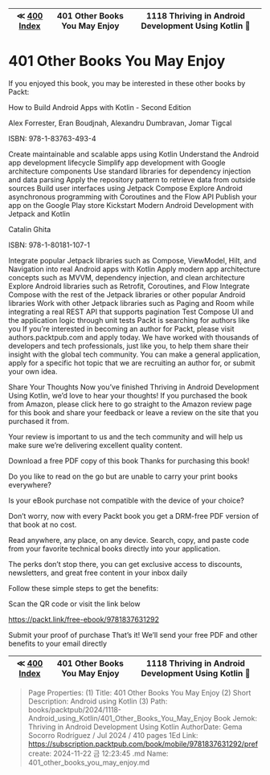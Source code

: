 
| ≪ [ 400 Index ](/books/packtpub/2024/1118-Android_using_Kotlin/400_Index) | 401 Other Books You May Enjoy | 1118 Thriving in Android Development Using Kotlin 🔔 |
|:----:|:----:|:----:|

# 401 Other Books You May Enjoy

If you enjoyed this book, you may be interested in these other books by Packt:

How to Build Android Apps with Kotlin - Second Edition

Alex Forrester, Eran Boudjnah, Alexandru Dumbravan, Jomar Tigcal

ISBN: 978-1-83763-493-4

Create maintainable and scalable apps using Kotlin
Understand the Android app development lifecycle
Simplify app development with Google architecture components
Use standard libraries for dependency injection and data parsing
Apply the repository pattern to retrieve data from outside sources
Build user interfaces using Jetpack Compose
Explore Android asynchronous programming with Coroutines and the Flow API
Publish your app on the Google Play store
Kickstart Modern Android Development with Jetpack and Kotlin

Catalin Ghita

ISBN: 978-1-80181-107-1

Integrate popular Jetpack libraries such as Compose, ViewModel, Hilt, and Navigation into real Android apps with Kotlin
Apply modern app architecture concepts such as MVVM, dependency injection, and clean architecture
Explore Android libraries such as Retrofit, Coroutines, and Flow
Integrate Compose with the rest of the Jetpack libraries or other popular Android libraries
Work with other Jetpack libraries such as Paging and Room while integrating a real REST API that supports pagination
Test Compose UI and the application logic through unit tests
Packt is searching for authors like you
If you’re interested in becoming an author for Packt, please visit authors.packtpub.com and apply today. We have worked with thousands of developers and tech professionals, just like you, to help them share their insight with the global tech community. You can make a general application, apply for a specific hot topic that we are recruiting an author for, or submit your own idea.

Share Your Thoughts
Now you’ve finished Thriving in Android Development Using Kotlin, we’d love to hear your thoughts! If you purchased the book from Amazon, please click here to go straight to the Amazon review page for this book and share your feedback or leave a review on the site that you purchased it from.

Your review is important to us and the tech community and will help us make sure we’re delivering excellent quality content.

Download a free PDF copy of this book
Thanks for purchasing this book!

Do you like to read on the go but are unable to carry your print books everywhere?

Is your eBook purchase not compatible with the device of your choice?

Don’t worry, now with every Packt book you get a DRM-free PDF version of that book at no cost.

Read anywhere, any place, on any device. Search, copy, and paste code from your favorite technical books directly into your application.

The perks don’t stop there, you can get exclusive access to discounts, newsletters, and great free content in your inbox daily

Follow these simple steps to get the benefits:

Scan the QR code or visit the link below

https://packt.link/free-ebook/9781837631292

Submit your proof of purchase
That’s it! We’ll send your free PDF and other benefits to your email directly



| ≪ [ 400 Index ](/books/packtpub/2024/1118-Android_using_Kotlin/400_Index) | 401 Other Books You May Enjoy | 1118 Thriving in Android Development Using Kotlin 🔔 |
|:----:|:----:|:----:|

> Page Properties:
> (1) Title: 401 Other Books You May Enjoy
> (2) Short Description: Android using Kotlin
> (3) Path: books/packtpub/2024/1118-Android_using_Kotlin/401_Other_Books_You_May_Enjoy
> Book Jemok: Thriving in Android Development Using Kotlin
> AuthorDate: Gema Socorro Rodríguez / Jul 2024 / 410 pages 1Ed
> Link: https://subscription.packtpub.com/book/mobile/9781837631292/pref
> create: 2024-11-22 금 12:23:45
> .md Name: 401_other_books_you_may_enjoy.md


